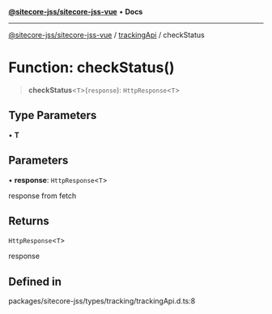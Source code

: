 [**@sitecore-jss/sitecore-jss-vue**](../../../README.md) • **Docs**

***

[@sitecore-jss/sitecore-jss-vue](../../../README.md) / [trackingApi](../README.md) / checkStatus

# Function: checkStatus()

> **checkStatus**\<`T`\>(`response`): `HttpResponse`\<`T`\>

## Type Parameters

• **T**

## Parameters

• **response**: `HttpResponse`\<`T`\>

response from fetch

## Returns

`HttpResponse`\<`T`\>

response

## Defined in

packages/sitecore-jss/types/tracking/trackingApi.d.ts:8
